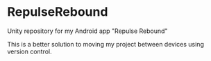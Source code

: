 # RepulseRebound
Unity repository for my Android app "Repulse Rebound"

This is a better solution to moving my project between devices using version control.
